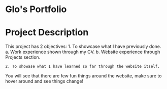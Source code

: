 # Glo's Portfolio

# Project Description
This project has 2 objectives:
    1. To showcase what I have previously done.
        a. Work experience shown through my CV. 
        b. Website experience through Projects section.

    2. To showase what I have learned so far through the website itself. 

You will see that there are few fun things around the website, make sure to hover around and see things change!

